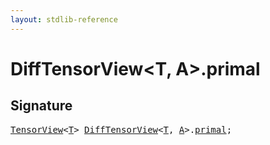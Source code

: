 ```yaml
---
layout: stdlib-reference
---
```


# DiffTensorView<T, A>.primal

## Signature
<pre>
<a href="../../tensorview-06/index.html" class="code_type">TensorView</a>&lt;<a href="../index.html#typeparam-T" class="code_type">T</a>&gt; <a href="../index.html" class="code_type">DiffTensorView</a>&lt;<a href="../index.html#typeparam-T" class="code_type">T</a>, <a href="../index.html#typeparam-A" class="code_type">A</a>&gt;.<a href=".html" class="code_var">primal</a>;
</pre>

